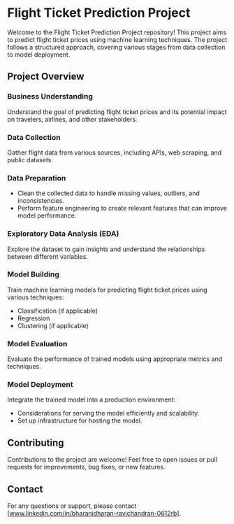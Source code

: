 # Flight Ticket Prediction Project
Welcome to the Flight Ticket Prediction Project repository! This project aims to predict flight ticket prices using machine learning techniques. The project follows a structured approach, covering various stages from data collection to model deployment.

## Project Overview
### Business Understanding
Understand the goal of predicting flight ticket prices and its potential impact on travelers, airlines, and other stakeholders.

### Data Collection
Gather flight data from various sources, including APIs, web scraping, and public datasets.

### Data Preparation
- Clean the collected data to handle missing values, outliers, and inconsistencies.
- Perform feature engineering to create relevant features that can improve model performance.

### Exploratory Data Analysis (EDA)
Explore the dataset to gain insights and understand the relationships between different variables.

### Model Building
Train machine learning models for predicting flight ticket prices using various techniques:
- Classification (if applicable)
- Regression
- Clustering (if applicable)

### Model Evaluation
Evaluate the performance of trained models using appropriate metrics and techniques.

### Model Deployment
Integrate the trained model into a production environment:
- Considerations for serving the model efficiently and scalability.
- Set up infrastructure for hosting the model.

## Contributing
Contributions to the project are welcome! Feel free to open issues or pull requests for improvements, bug fixes, or new features.

## Contact
For any questions or support, please contact [www.linkedin.com/in/bharanidharan-ravichandran-0612rb].
